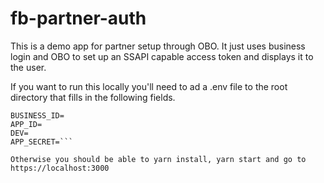 # fb-partner-auth

This is a demo app for partner setup through OBO. It just uses business login and OBO to set up an SSAPI capable access token and displays it to the user.

If you want to run this locally you'll need to ad a .env file to the root directory that fills in the following fields.

```BUSINESS_ADMIN_ACCESS_TOKEN=
BUSINESS_ID=
APP_ID=
DEV=
APP_SECRET=```

Otherwise you should be able to yarn install, yarn start and go to https://localhost:3000

